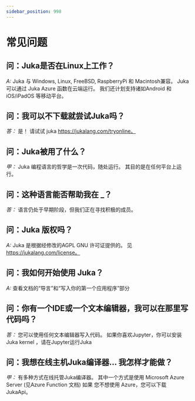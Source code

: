 ```yaml
---
sidebar_position: 998
---
```


# 常见问题

## 问：Juka是否在Linux上工作？
*A:* Juka 与 Windows, Linux, FreeBSD, RaspberryPi 和 Macintosh兼容。 Juka 可以通过 Juka Azure 函数在云端运行。 我们还计划支持诸如Android 和 iOS/iPadOS 等移动平台。

## 问：我可以不下载就尝试Juka吗？
*答：* 是！ 请试试 juka https://jukalang.com/tryonline。

## 问：Juka被用了什么？
*甲：* Juka 编程语言的哲学是一次代码，随处运行。 其目的是在任何平台上运行。

## 问：这种语言能否帮助我在 _？
*答：* 语言仍处于早期阶段，但我们正在寻找积极的成员。

## 问：Juka 版权吗？
*A:* Juka 是根据经修改的AGPL GNU 许可证提供的。 见 https://jukalang.com/license。

## 问：我如何开始使用 Juka？
*A:* 查看文档的“导言”和“写入你的第一个应用程序”部分

## 问：你有一个IDE或一个文本编辑器，我可以在那里写代码吗？
*答：* 您可以使用任何文本编辑器写入代码。 如果你喜欢Jupyter，你可以安装Juka kernel ，请在Jupyter运行Juka

## 问：我想在线主机Juka编译器... 我怎样才能做？
*甲：* 有多种方式在线托管Juka编译器。 其中一个方式是使用 Microsoft Azure Server (见Azure Function 文档) 如果 您不想使用 Azure，您可以下载 JukaApi。 